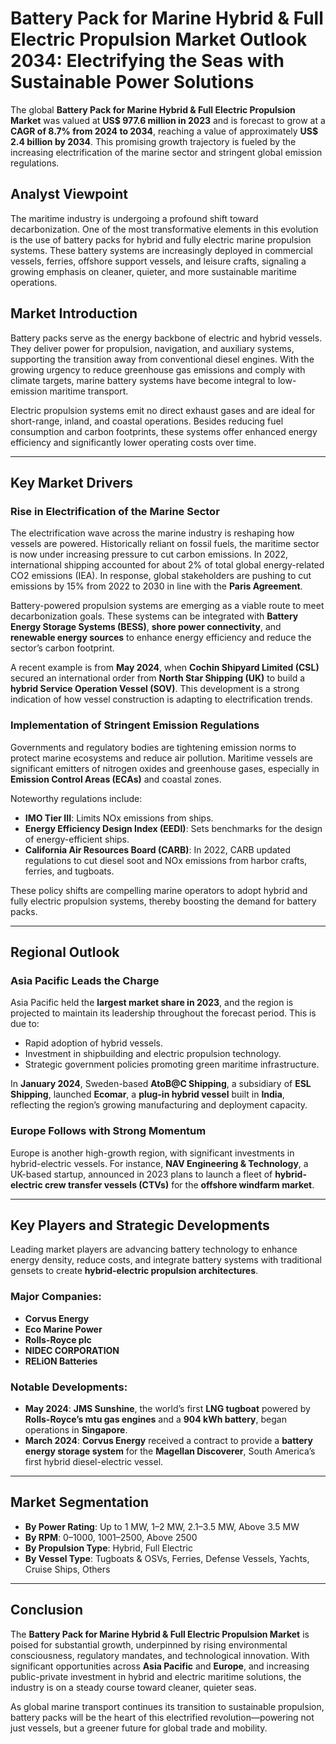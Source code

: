 # Battery Pack for Marine Hybrid & Full Electric Propulsion Market Outlook 2034: Electrifying the Seas with Sustainable Power Solutions

The global **Battery Pack for Marine Hybrid & Full Electric Propulsion Market** was valued at **US$ 977.6 million in 2023** and is forecast to grow at a **CAGR of 8.7% from 2024 to 2034**, reaching a value of approximately **US$ 2.4 billion by 2034**. This promising growth trajectory is fueled by the increasing electrification of the marine sector and stringent global emission regulations.

## Analyst Viewpoint

The maritime industry is undergoing a profound shift toward decarbonization. One of the most transformative elements in this evolution is the use of battery packs for hybrid and fully electric marine propulsion systems. These battery systems are increasingly deployed in commercial vessels, ferries, offshore support vessels, and leisure crafts, signaling a growing emphasis on cleaner, quieter, and more sustainable maritime operations.

## Market Introduction

Battery packs serve as the energy backbone of electric and hybrid vessels. They deliver power for propulsion, navigation, and auxiliary systems, supporting the transition away from conventional diesel engines. With the growing urgency to reduce greenhouse gas emissions and comply with climate targets, marine battery systems have become integral to low-emission maritime transport.

Electric propulsion systems emit no direct exhaust gases and are ideal for short-range, inland, and coastal operations. Besides reducing fuel consumption and carbon footprints, these systems offer enhanced energy efficiency and significantly lower operating costs over time.

---

## Key Market Drivers

### Rise in Electrification of the Marine Sector

The electrification wave across the marine industry is reshaping how vessels are powered. Historically reliant on fossil fuels, the maritime sector is now under increasing pressure to cut carbon emissions. In 2022, international shipping accounted for about 2% of total global energy-related CO2 emissions (IEA). In response, global stakeholders are pushing to cut emissions by 15% from 2022 to 2030 in line with the **Paris Agreement**.

Battery-powered propulsion systems are emerging as a viable route to meet decarbonization goals. These systems can be integrated with **Battery Energy Storage Systems (BESS)**, **shore power connectivity**, and **renewable energy sources** to enhance energy efficiency and reduce the sector’s carbon footprint.

A recent example is from **May 2024**, when **Cochin Shipyard Limited (CSL)** secured an international order from **North Star Shipping (UK)** to build a **hybrid Service Operation Vessel (SOV)**. This development is a strong indication of how vessel construction is adapting to electrification trends.

### Implementation of Stringent Emission Regulations

Governments and regulatory bodies are tightening emission norms to protect marine ecosystems and reduce air pollution. Maritime vessels are significant emitters of nitrogen oxides and greenhouse gases, especially in **Emission Control Areas (ECAs)** and coastal zones.

Noteworthy regulations include:

- **IMO Tier III**: Limits NOx emissions from ships.
- **Energy Efficiency Design Index (EEDI)**: Sets benchmarks for the design of energy-efficient ships.
- **California Air Resources Board (CARB)**: In 2022, CARB updated regulations to cut diesel soot and NOx emissions from harbor crafts, ferries, and tugboats.

These policy shifts are compelling marine operators to adopt hybrid and fully electric propulsion systems, thereby boosting the demand for battery packs.

---

## Regional Outlook

### Asia Pacific Leads the Charge

Asia Pacific held the **largest market share in 2023**, and the region is projected to maintain its leadership throughout the forecast period. This is due to:

- Rapid adoption of hybrid vessels.
- Investment in shipbuilding and electric propulsion technology.
- Strategic government policies promoting green maritime infrastructure.

In **January 2024**, Sweden-based **AtoB@C Shipping**, a subsidiary of **ESL Shipping**, launched **Ecomar**, a **plug-in hybrid vessel** built in **India**, reflecting the region’s growing manufacturing and deployment capacity.

### Europe Follows with Strong Momentum

Europe is another high-growth region, with significant investments in hybrid-electric vessels. For instance, **NAV Engineering & Technology**, a UK-based startup, announced in 2023 plans to launch a fleet of **hybrid-electric crew transfer vessels (CTVs)** for the **offshore windfarm market**.

---

## Key Players and Strategic Developments

Leading market players are advancing battery technology to enhance energy density, reduce costs, and integrate battery systems with traditional gensets to create **hybrid-electric propulsion architectures**.

### Major Companies:

- **Corvus Energy**
- **Eco Marine Power**
- **Rolls-Royce plc**
- **NIDEC CORPORATION**
- **RELiON Batteries**

### Notable Developments:

- **May 2024**: **JMS Sunshine**, the world’s first **LNG tugboat** powered by **Rolls-Royce’s mtu gas engines** and a **904 kWh battery**, began operations in **Singapore**.
- **March 2024**: **Corvus Energy** received a contract to provide a **battery energy storage system** for the **Magellan Discoverer**, South America’s first hybrid diesel-electric vessel.

---

## Market Segmentation

- **By Power Rating**: Up to 1 MW, 1–2 MW, 2.1–3.5 MW, Above 3.5 MW
- **By RPM**: 0–1000, 1001–2500, Above 2500
- **By Propulsion Type**: Hybrid, Full Electric
- **By Vessel Type**: Tugboats & OSVs, Ferries, Defense Vessels, Yachts, Cruise Ships, Others

---

## Conclusion

The **Battery Pack for Marine Hybrid & Full Electric Propulsion Market** is poised for substantial growth, underpinned by rising environmental consciousness, regulatory mandates, and technological innovation. With significant opportunities across **Asia Pacific** and **Europe**, and increasing public-private investment in hybrid and electric maritime solutions, the industry is on a steady course toward cleaner, quieter seas.

As global marine transport continues its transition to sustainable propulsion, battery packs will be the heart of this electrified revolution—powering not just vessels, but a greener future for global trade and mobility.
